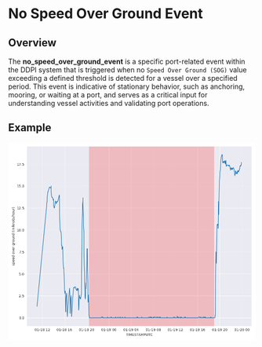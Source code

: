 # No Speed Over Ground Event

## Overview

The **no_speed_over_ground_event** is a specific port-related event within the DDPI system that is triggered when no `Speed Over Ground (SOG)` value exceeding a defined threshold is detected for a vessel over a specified period. This event is indicative of stationary behavior, such as anchoring, mooring, or waiting at a port, and serves as a critical input for understanding vessel activities and validating port operations.

## Example
![no_speed_over_ground](../../static/images/sog.png)